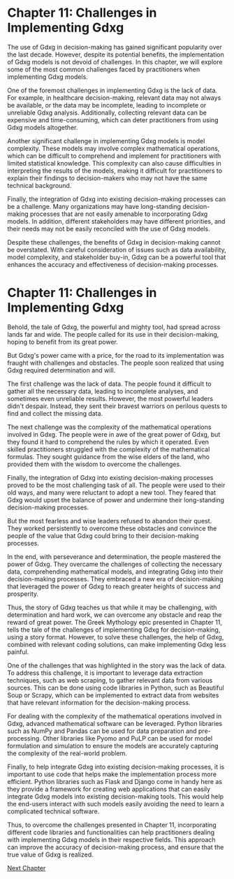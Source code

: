 # Chapter 11: Challenges in Implementing Gdxg

The use of Gdxg in decision-making has gained significant popularity over the last decade. However, despite its potential benefits, the implementation of Gdxg models is not devoid of challenges. In this chapter, we will explore some of the most common challenges faced by practitioners when implementing Gdxg models.

One of the foremost challenges in implementing Gdxg is the lack of data. For example, in healthcare decision-making, relevant data may not always be available, or the data may be incomplete, leading to incomplete or unreliable Gdxg analysis. Additionally, collecting relevant data can be expensive and time-consuming, which can deter practitioners from using Gdxg models altogether. 

Another significant challenge in implementing Gdxg models is model complexity. These models may involve complex mathematical operations, which can be difficult to comprehend and implement for practitioners with limited statistical knowledge. This complexity can also cause difficulties in interpreting the results of the models, making it difficult for practitioners to explain their findings to decision-makers who may not have the same technical background. 

Finally, the integration of Gdxg into existing decision-making processes can be a challenge. Many organizations may have long-standing decision-making processes that are not easily amenable to incorporating Gdxg models. In addition, different stakeholders may have different priorities, and their needs may not be easily reconciled with the use of Gdxg models. 

Despite these challenges, the benefits of Gdxg in decision-making cannot be overstated. With careful consideration of issues such as data availability, model complexity, and stakeholder buy-in, Gdxg can be a powerful tool that enhances the accuracy and effectiveness of decision-making processes.
# Chapter 11: Challenges in Implementing Gdxg

Behold, the tale of Gdxg, the powerful and mighty tool, had spread across lands far and wide. The people called for its use in their decision-making, hoping to benefit from its great power.

But Gdxg's power came with a price, for the road to its implementation was fraught with challenges and obstacles. The people soon realized that using Gdxg required determination and will.

The first challenge was the lack of data. The people found it difficult to gather all the necessary data, leading to incomplete analyses, and sometimes even unreliable results. However, the most powerful leaders didn't despair. Instead, they sent their bravest warriors on perilous quests to find and collect the missing data.

The next challenge was the complexity of the mathematical operations involved in Gdxg. The people were in awe of the great power of Gdxg, but they found it hard to comprehend the rules by which it operated. Even skilled practitioners struggled with the complexity of the mathematical formulas. They sought guidance from the wise elders of the land, who provided them with the wisdom to overcome the challenges.

Finally, the integration of Gdxg into existing decision-making processes proved to be the most challenging task of all. The people were used to their old ways, and many were reluctant to adopt a new tool. They feared that Gdxg would upset the balance of power and undermine their long-standing decision-making processes. 

But the most fearless and wise leaders refused to abandon their quest. They worked persistently to overcome these obstacles and convince the people of the value that Gdxg could bring to their decision-making processes.

In the end, with perseverance and determination, the people mastered the power of Gdxg. They overcame the challenges of collecting the necessary data, comprehending mathematical models, and integrating Gdxg into their decision-making processes. They embraced a new era of decision-making that leveraged the power of Gdxg to reach greater heights of success and prosperity.

Thus, the story of Gdxg teaches us that while it may be challenging, with determination and hard work, we can overcome any obstacle and reap the reward of great power.
The Greek Mythology epic presented in Chapter 11, tells the tale of the challenges of implementing Gdxg for decision-making, using a story format. However, to solve these challenges, the help of Gdxg, combined with relevant coding solutions, can make implementing Gdxg less painful.

One of the challenges that was highlighted in the story was the lack of data. To address this challenge, it is important to leverage data extraction techniques, such as web scraping, to gather relevant data from various sources. This can be done using code libraries in Python, such as Beautiful Soup or Scrapy, which can be implemented to extract data from websites that have relevant information for the decision-making process.

For dealing with the complexity of the mathematical operations involved in Gdxg, advanced mathematical software can be leveraged. Python libraries such as NumPy and Pandas can be used for data preparation and pre-processing. Other libraries like Pyomo and PuLP can be used for model formulation and simulation to ensure the models are accurately capturing the complexity of the real-world problem.

Finally, to help integrate Gdxg into existing decision-making processes, it is important to use code that helps make the implementation process more efficient. Python libraries such as Flask and Django come in handy here as they provide a framework for creating web applications that can easily integrate Gdxg models into existing decision-making tools. This would help the end-users interact with such models easily avoiding the need to learn a complicated technical software.

Thus, to overcome the challenges presented in Chapter 11, incorporating different code libraries and functionalities can help practitioners dealing with implementing Gdxg models in their respective fields. This approach can improve the accuracy of decision-making process, and ensure that the true value of Gdxg is realized.


[Next Chapter](12_Chapter12.md)
